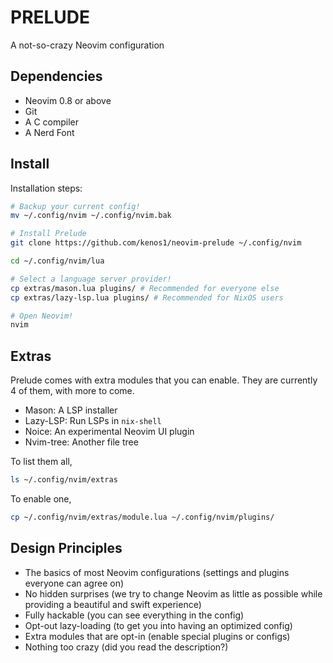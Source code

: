 # PRELUDE
A not-so-crazy Neovim configuration

## Dependencies
- Neovim 0.8 or above
- Git
- A C compiler
- A Nerd Font

## Install
Installation steps:
```sh
# Backup your current config!
mv ~/.config/nvim ~/.config/nvim.bak

# Install Prelude
git clone https://github.com/kenos1/neovim-prelude ~/.config/nvim

cd ~/.config/nvim/lua

# Select a language server provider!
cp extras/mason.lua plugins/ # Recommended for everyone else
cp extras/lazy-lsp.lua plugins/ # Recommended for NixOS users

# Open Neovim!
nvim
```
## Extras
Prelude comes with extra modules that you can enable. They are currently 4 of them, with more to come.

- Mason: A LSP installer
- Lazy-LSP: Run LSPs in `nix-shell`
- Noice: An experimental Neovim UI plugin
- Nvim-tree: Another file tree

To list them all,
```sh
ls ~/.config/nvim/extras
```

To enable one,
```sh
cp ~/.config/nvim/extras/module.lua ~/.config/nvim/plugins/
```

## Design Principles

- The basics of most Neovim configurations (settings and plugins everyone can agree on)
- No hidden surprises (we try to change Neovim as little as possible while providing a beautiful and swift experience)
- Fully hackable (you can see everything in the config)
- Opt-out lazy-loading (to get you into having an optimized config)
- Extra modules that are opt-in (enable special plugins or configs)
- Nothing too crazy (did you read the description?)
